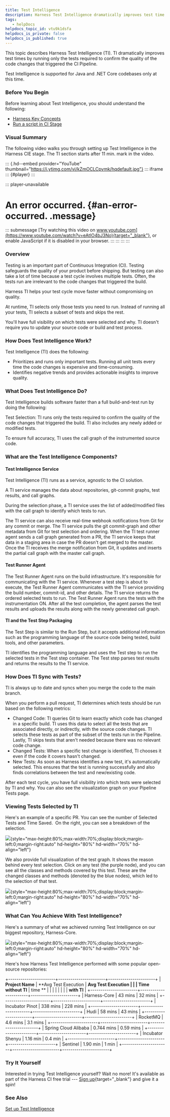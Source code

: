 ```yaml
---
title: Test Intelligence
description: Harness Test Intelligence dramatically improves test time by running only those tests required to confirm the quality of the code changes which triggered the build
tags: 
   - helpDocs
helpdocs_topic_id: vtu9k1dsfa
helpdocs_is_private: false
helpdocs_is_published: true
---
```


This topic describes Harness Test Intelligence (TI). TI dramatically
improves test times by running only the tests required to confirm the
quality of the code changes that triggered the CI Pipeline.

Test Intelligence is supported for Java and .NET Core codebases only at
this time.

### Before You Begin

Before learning about Test Intelligence, you should understand the
following:

-   [Harness Key
    Concepts](https://ngdocs.harness.io/article/hv2758ro4e-learn-harness-key-concepts)
-   [Run a script in CI
    Stage](https://ngdocs.harness.io/article/ota4xj59le-run-a-script-in-a-ci-stage)

### Visual Summary

The following video walks you through setting up Test Intelligence in
the Harness CIE stage. The TI section starts after 11 min. mark in the
video.

::: {.hd--embed provider="YouTube" thumbnail="https://i.ytimg.com/vi/kZmOCLCpvmk/hqdefault.jpg"}
::: iframe
::: {#player}
:::

::: player-unavailable
# An error occurred. {#an-error-occurred. .message}

::: submessage
[Try watching this video on
www.youtube.com](https://www.youtube.com/watch?v=eAtIO4bJ3No){target="_blank"},
or enable JavaScript if it is disabled in your browser.
:::
:::
:::
:::

### Overview

Testing is an important part of Continuous Integration (CI). Testing
safeguards the quality of your product before shipping. But testing can
also take a lot of time because a test cycle involves multiple tests.
Often, the tests run are irrelevant to the code changes that triggered
the build.

Harness TI helps your test cycle move faster without compromising on
quality. 

At runtime, TI selects only those tests you need to run. Instead of
running all your tests, TI selects a subset of tests and skips the
rest. 

You\'ll have full visibility on which tests were selected and why. TI
doesn't require you to update your source code or build and test
process.

### How Does Test Intelligence Work?

Test Intelligence (TI) does the following:

-   Prioritizes and runs only important tests. Running all unit tests
    every time the code changes is expensive and time-consuming.
-   Identifies negative trends and provides actionable insights to
    improve quality. 

### What Does Test Intelligence Do?

Test Intelligence builds software faster than a full build-and-test run
by doing the following:

Test Selection: TI runs only the tests required to confirm the quality
of the code changes that triggered the build. TI also includes any newly
added or modified tests.

To ensure full accuracy, TI uses the call graph of the instrumented
source code. 

### What are the Test Intelligence Components?

#### Test Intelligence Service

Test Intelligence (TI) runs as a service, agnostic to the CI solution. 

A TI service manages the data about repositories, git-commit graphs,
test results, and call graphs. 

During the selection phase, a TI service uses the list of added/modified
files with the call graph to identify which tests to run.

The TI service can also receive real-time webhook notifications from Git
for any commit or merge. The TI service pulls the git commit-graph and
other metadata from Git for test selection and ordering. When the TI
test runner agent sends a call graph generated from a PR, the TI service
keeps that data in a staging area in case the PR doesn't get merged to
the master. Once the TI receives the merge notification from Git, it
updates and inserts the partial call graph with the master call graph.

#### Test Runner Agent

The Test Runner Agent runs on the build infrastructure. It\'s
responsible for communicating with the TI service. Whenever a test step
is about to execute, the Test Runner Agent communicates with the TI
service providing the build number, commit-id, and other details. The TI
service returns the ordered selected tests to run. The Test Runner Agent
runs the tests with the instrumentation ON. After all the test
completion, the agent parses the test results and uploads the results
along with the newly generated call graph.

#### TI and the Test Step Packaging

The Test Step is similar to the Run Step, but it accepts additional
information such as the programming language of the source code being
tested, build tools, and other parameters. 

TI identifies the programming language and uses the Test step to run the
selected tests in the Test step container. The Test step parses test
results and returns the results to the TI service.

### How Does TI Sync with Tests?

TI is always up to date and syncs when you merge the code to the main
branch.

When you perform a pull request, TI determines which tests should be run
based on the following metrics:

-   Changed Code: TI queries Git to learn exactly which code has changed
    in a specific build. TI uses this data to select all the tests that
    are associated directly, or indirectly, with the source code
    changes. TI selects these tests as part of the subset of the tests
    run in the Pipeline. Lastly, TI skips tests that aren\'t needed
    because there was no relevant code change.
-   Changed Tests: When a specific test change is identified, TI chooses
    it even if the code it covers hasn\'t changed.
-   New Tests: As soon as Harness identifies a new test,
    it\'s automatically selected. This ensures that the test is running
    successfully and also finds correlations between the test and
    new/existing code.

After each test cycle, you have full visibility into which tests were
selected by TI and why. You can also see the visualization graph on your
Pipeline Tests page.

### Viewing Tests Selected by TI

Here\'s an example of a specific PR. You can see the number of Selected
Tests and Time Saved.  On the right, you can see a breakdown of the
selection. 

![](https://files.helpdocs.io/i5nl071jo5/articles/vtu9k1dsfa/1630596895878/ti-desc.png){style="max-height:80%;max-width:70%;display:block;margin-left:0;margin-right:auto"
hd-height="80%" hd-width="70%" hd-align="left"}

We also provide full visualization of the test graph. It shows the
reason behind every test selection. Click on any test (the purple node),
and you can see all the classes and methods covered by this test. These
are the changed classes and methods (denoted by the blue nodes), which
led to the selection of that test.

![](https://files.helpdocs.io/i5nl071jo5/articles/vtu9k1dsfa/1630477676163/98-xp-7-u-6-ocyq-688-smq-znjtui-ib-20-u-7-b-2-t-w-pox-ibyt-yvyjo-2-p-sbacz-m-4-uqz-avguz-bervc-1-ukpfhgqd-qbhhd-slh-dl-lx-7-cjqzdz-i-met-kp-66-q-y-j-2-hnkb-s-131-f-8-vyhk-uxq-c-8-mmfw-8-c-s-0){style="max-height:80%;max-width:70%;display:block;margin-left:0;margin-right:auto"
hd-height="80%" hd-width="70%" hd-align="left"}

### What Can You Achieve With Test Intelligence?

Here's a summary of what we achieved running Test Intelligence on our
biggest repository, Harness-Core.

![](https://files.helpdocs.io/i5nl071jo5/articles/vtu9k1dsfa/1630477664781/cb-ot-pg-04-ovrt-ie-1-ok-jdu-olse-jc-4-q-ti-7-iqn-rf-2-s-oazst-hsvv-d-1-z-7-q-fdbpv-3-rz-25-i-9-jfzs-c-8-dha-rye-xc-mo-ipzz-vv-zv-a-8-q-c-ysv-r-y-1-m-ulr-4-y-ync-45-i-1-o-89-u-8-dv-n-6-w-29-nhwg-6-y-s-0){style="max-height:80%;max-width:70%;display:block;margin-left:0;margin-right:auto"
hd-height="80%" hd-width="70%" hd-align="left"}

Here's how Harness Test Intelligence performed with some popular
open-source repositories:

+-----------------------+-----------------------+-----------------------+
| **Project Name**      | **Avg Test Execution  | **Avg Test Execution  |
|                       | Time without TI**     | time **               |
|                       |                       |                       |
|                       |                       | **with TI**           |
+-----------------------+-----------------------+-----------------------+
| Harness-Core          | 43 mins               | 32 mins               |
+-----------------------+-----------------------+-----------------------+
| Incubator Pinot       | 338 mins              | 228 mins              |
+-----------------------+-----------------------+-----------------------+
| Hudi                  | 58 mins               | 43 mins               |
+-----------------------+-----------------------+-----------------------+
| RocketMQ              | 4.6 mins              | 3.1 mins              |
+-----------------------+-----------------------+-----------------------+
| Spring Cloud Alibaba  | 0.744 mins            | 0.59 mins             |
+-----------------------+-----------------------+-----------------------+
| Incubator Shenyu      | 1.16 min              | 0.4 min               |
+-----------------------+-----------------------+-----------------------+
| Sentinel              | 1.90 min              | 1 min                 |
+-----------------------+-----------------------+-----------------------+

### Try It Yourself

Interested in trying Test Intelligence yourself? Wait no more! It\'s
available as part of the Harness CI free trial --- [Sign
up](https://harness.io/pricing/){target="_blank"} and give it a spin! 

### See Also

[Set up Test Intelligence](https://ngdocs.harness.io/article/428cs02e6u)
